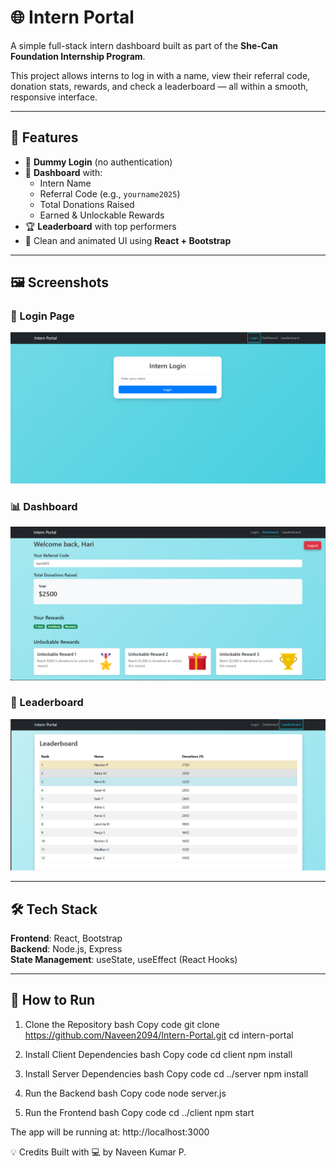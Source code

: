 # 🌐 Intern Portal

A simple full-stack intern dashboard built as part of the **She-Can Foundation Internship Program**.

This project allows interns to log in with a name, view their referral code, donation stats, rewards, and check a leaderboard — all within a smooth, responsive interface.

---

## 🚀 Features

- 🔐 **Dummy Login** (no authentication)
- 🧑 **Dashboard** with:
  - Intern Name
  - Referral Code (e.g., `yourname2025`)
  - Total Donations Raised
  - Earned & Unlockable Rewards
- 🏆 **Leaderboard** with top performers
- 🎨 Clean and animated UI using **React + Bootstrap**

---

## 🖼️ Screenshots

### 🔑 Login Page
<img src="img/Login.png" alt="Login Page" width="600"/>

### 📊 Dashboard
<img src="img/Dashboard.png" alt="Dashboard" width="600"/>

### 🏅 Leaderboard
<img src="img/Leaderboard.png" alt="Leaderboard" width="600"/>

---

## 🛠️ Tech Stack

**Frontend**: React, Bootstrap  
**Backend**: Node.js, Express  
**State Management**: useState, useEffect (React Hooks)

---

## 🔧 How to Run
1. Clone the Repository
bash
Copy code
git clone https://github.com/Naveen2094/Intern-Portal.git
cd intern-portal

3. Install Client Dependencies
bash
Copy code
cd client
npm install

5. Install Server Dependencies
bash
Copy code
cd ../server
npm install

7. Run the Backend
bash
Copy code
node server.js

9. Run the Frontend
bash
Copy code
cd ../client
npm start

The app will be running at: http://localhost:3000

💡 Credits
Built with 💻 by Naveen Kumar P.
